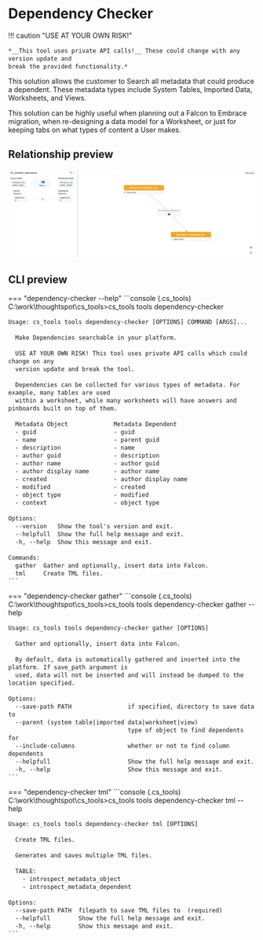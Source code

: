 # Dependency Checker

!!! caution "USE AT YOUR OWN RISK!"

    *__This tool uses private API calls!__ These could change with any version update and
    break the provided functionality.*

This solution allows the customer to Search all metadata that could produce a dependent.
These metadata types include System Tables, Imported Data, Worksheets, and Views.

This solution can be highly useful when planning out a Falcon to Embrace migration, when
re-designing a data model for a Worksheet, or just for keeping tabs on what types of
content a User makes.

## Relationship preview

![user-group-relationship](./relationship.png)

## CLI preview

=== "dependency-checker --help"
    ```console
    (.cs_tools) C:\work\thoughtspot\cs_tools>cs_tools tools dependency-checker

    Usage: cs_tools tools dependency-checker [OPTIONS] COMMAND [ARGS]...

      Make Dependencies searchable in your platform.

      USE AT YOUR OWN RISK! This tool uses private API calls which could change on any
      version update and break the tool.

      Dependencies can be collected for various types of metadata. For example, many tables are used
      within a worksheet, while many worksheets will have answers and pinboards built on top of them.

      Metadata Object             Metadata Dependent
      - guid                      - guid
      - name                      - parent guid
      - description               - name
      - author guid               - description
      - author name               - author guid
      - author display name       - author name
      - created                   - author display name
      - modified                  - created
      - object type               - modified
      - context                   - object type

    Options:
      --version   Show the tool's version and exit.
      --helpfull  Show the full help message and exit.
      -h, --help  Show this message and exit.

    Commands:
      gather  Gather and optionally, insert data into Falcon.
      tml     Create TML files.
    ```

=== "dependency-checker gather"
    ```console
    (.cs_tools) C:\work\thoughtspot\cs_tools>cs_tools tools dependency-checker gather --help

    Usage: cs_tools tools dependency-checker gather [OPTIONS]

      Gather and optionally, insert data into Falcon.

      By default, data is automatically gathered and inserted into the platform. If save_path argument is
      used, data will not be inserted and will instead be dumped to the location specified.

    Options:
      --save-path PATH                if specified, directory to save data to
      --parent (system table|imported data|worksheet|view)
                                      type of object to find dependents for
      --include-columns               whether or not to find column dependents
      --helpfull                      Show the full help message and exit.
      -h, --help                      Show this message and exit.
    ```

=== "dependency-checker tml"
    ```console
    (.cs_tools) C:\work\thoughtspot\cs_tools>cs_tools tools dependency-checker tml --help

    Usage: cs_tools tools dependency-checker tml [OPTIONS]

      Create TML files.

      Generates and saves multiple TML files.

      TABLE:
        - introspect_metadata_object
        - introspect_metadata_dependent

    Options:
      --save-path PATH  filepath to save TML files to  (required)
      --helpfull        Show the full help message and exit.
      -h, --help        Show this message and exit.
    ```
